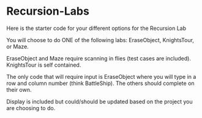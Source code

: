 # Recursion-Labs
Here is the starter code for your different options for the Recursion Lab

You will choose to do ONE of the following labs: EraseObject, KnightsTour, or Maze. 

EraseObject and Maze require scanning in flies (test cases are included). KnightsTour is self contained.

The only code that will require input is EraseObject where you will type in a row and column number (think BattleShip). The others should complete on their own.

Display is included but could/should be updated based on the project you are choosing to do.
